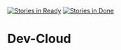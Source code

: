 [![Stories in Ready](https://badge.waffle.io/Dev-Cloud-Platform/Dev-Cloud.png?label=ready&title=Ready)](https://waffle.io/Dev-Cloud-Platform/Dev-Cloud)
[![Stories in Done](https://badge.waffle.io/Dev-Cloud-Platform/Dev-Cloud.png?label=done&title=Done)](https://waffle.io/Dev-Cloud-Platform/Dev-Cloud)
# Dev-Cloud
